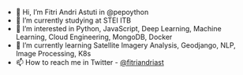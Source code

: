 - 👋 Hi, I’m Fitri Andri Astuti in @pepoython
- 🔭 I’m currently studying at STEI ITB
- 👀 I’m interested in Python, JavaScript, Deep Learning, Machine Learning, Cloud Engineering, MongoDB, Docker
- 🌱 I’m currently learning Satellite Imagery Analysis, Geodjango, NLP, Image Processing, K8s
- 📫 How to reach me in Twitter - [@fitriandriast](https://twitter.com/fitriandriast)

<!---
pepoython/pepoython is a ✨ special ✨ repository because its `README.md` (this file) appears on your GitHub profile.
You can click the Preview link to take a look at your changes.
--->
